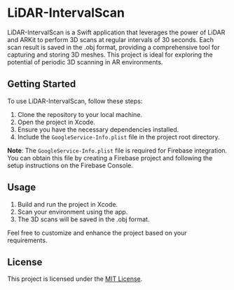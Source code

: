 # LiDAR-IntervalScan

LiDAR-IntervalScan is a Swift application that leverages the power of LiDAR and ARKit to perform 3D scans at regular intervals of 30 seconds. 
Each scan result is saved in the .obj format, providing a comprehensive tool for capturing and storing 3D meshes. 
This project is ideal for exploring the potential of periodic 3D scanning in AR environments.

## Getting Started

To use LiDAR-IntervalScan, follow these steps:

1. Clone the repository to your local machine.
2. Open the project in Xcode.
3. Ensure you have the necessary dependencies installed.
4. Include the `GoogleService-Info.plist` file in the project root directory.

**Note**: The `GoogleService-Info.plist` file is required for Firebase integration. You can obtain this file by creating a Firebase project and following the setup instructions on the Firebase Console.

## Usage

1. Build and run the project in Xcode.
2. Scan your environment using the app.
3. The 3D scans will be saved in the .obj format.

Feel free to customize and enhance the project based on your requirements.

## License

This project is licensed under the [MIT License](LICENSE).
